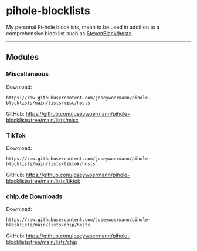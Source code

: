 # pihole-blocklists

My personal Pi-hole blocklists, mean to be used in addition to a comprehensive blocklist such as [StevenBlack/hosts](https://github.com/StevenBlack/hosts).

---

## Modules

### Miscellaneous

Download:

```
https://raw.githubusercontent.com/joseywoermann/pihole-blocklists/main/lists/misc/hosts
```

GitHub:
https://github.com/joseywoermann/pihole-blocklists/tree/main/lists/misc

### TikTok

Download:

```
https://raw.githubusercontent.com/joseywoermann/pihole-blocklists/main/lists/tiktok/hosts
```

GitHub:
https://github.com/joseywoermann/pihole-blocklists/tree/main/lists/tiktok

### chip.de Downloads

Download:

```
https://raw.githubusercontent.com/joseywoermann/pihole-blocklists/main/lists/chip/hosts
```

GitHub:
https://github.com/joseywoermann/pihole-blocklists/tree/main/lists/chip
